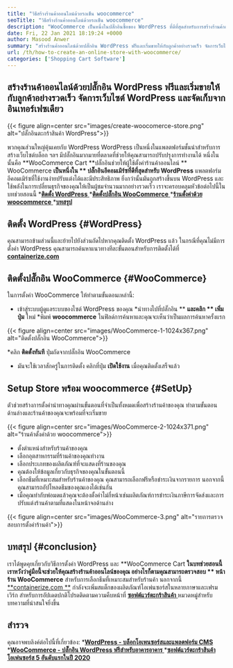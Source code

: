 ```yaml
---
title: "วิธีสร้างร้านค้าออนไลน์ด้วยรถเข็น woocommerce" 
seoTitle: "วิธีสร้างร้านค้าออนไลน์ด้วยรถเข็น woocommerce" 
description: "WooCommerce เป็นหนึ่งในปลั๊กอินซื้อของ WordPress ที่ดีที่สุดสำหรับการสร้างร้านค้าออนไลน์ ช่วยให้ บริษัท ต่างๆสามารถขยายธุรกิจได้อย่างมาก" 
date: Fri, 22 Jan 2021 18:19:24 +0000
author: Masood Anwer
summary: "สร้างร้านค้าออนไลน์ด้วยปลั๊กอิน WordPress ฟรีและเริ่มขายให้กับลูกค้าอย่างรวดเร็ว จัดการเว็บไซต์ WordPress และจัดเก็บจากอินเทอร์เฟซเดียว" 
url: /th/how-to-create-an-online-store-with-woocommerce/
categories: ['Shopping Cart Software']
---
```


## สร้างร้านค้าออนไลน์ด้วยปลั๊กอิน WordPress ฟรีและเริ่มขายให้กับลูกค้าอย่างรวดเร็ว จัดการเว็บไซต์ WordPress และจัดเก็บจากอินเทอร์เฟซเดียว

{{< figure align=center src="images/create-woocomerce-store.png" alt="ปลั๊กอินตะกร้าสินค้า WordPress">}}

พวกคุณส่วนใหญ่คุ้นเคยกับ WordPress WordPress เป็นหนึ่งในแพลตฟอร์มชั้นนำสำหรับการสร้างเว็บไซต์บล็อก ฯลฯ มีปลั๊กอินมากมายที่ตลาดที่ช่วยให้คุณสามารถปรับปรุงการทำงานได้ หนึ่งในนั้นคือ **WooCommerce Cart  **ปลั๊กอินช่วยให้ผู้ใช้ตั้งค่าร้านค้าออนไลน์ **  WooCommerce  **เป็นหนึ่งใน **  ปลั๊กอินอีคอมเมิร์ซที่ดีที่สุดสำหรับ WordPress**  แพลตฟอร์มอีคอมเมิร์ซที่ใช้งานง่ายปรับแต่งได้และมีประสิทธิภาพ ยิ่งกว่านั้นมันถูกสร้างขึ้นบน WordPress และใช้พลังในการเปลี่ยนธุรกิจของคุณให้เป็นผู้ชมจำนวนมากอย่างรวดเร็ว
เราจะครอบคลุมหัวข้อต่อไปนี้ในบทช่วยสอนนี้
  *[**ติดตั้ง WordPress** ][1]
  *[**ติดตั้งปลั๊กอิน WooCommerce** ][2]
  *[**ร้านตั้งค่าด้วย woocommerce** ][3]
  *[**บทสรุป** ][4]

## ติดตั้ง WordPress   {#WordPress}
คุณสามารถข้ามส่วนนี้และย้ายไปยังส่วนถัดไปหากคุณติดตั้ง WordPress แล้ว ในกรณีที่คุณไม่มีการตั้งค่า WordPress คุณสามารถค้นหาแนวทางทีละขั้นตอนสำหรับการติดตั้งได้ที่ [**containerize.com** ][5]

## ติดตั้งปลั๊กอิน WooCommerce   {#WooCommerce}
ในการตั้งค่า WooCommerce ให้ทำตามขั้นตอนเหล่านี้:
  * เข้าสู่ระบบผู้ดูแลระบบของไซต์ WordPress ของคุณ
  *นำทางไปที่ปลั๊กอิน ** **และคลิก **  เพิ่มปุ่ม**  ใหม่
  *พิมพ์ **woocommerce**  ในฟิลด์การค้นหาและคุณจะเห็นว่าเป็นผลการค้นหาครั้งแรก

{{< figure align=center src="images/WooCommerce-1-1024x367.png" alt="ติดตั้งปลั๊กอิน WooCommerce">}}

  *คลิก **ติดตั้งทันที**  ปุ่มถัดจากปลั๊กอิน WooCommerce
  * มันจะใช้เวลาสักครู่ในการติดตั้ง คลิกที่ปุ่ม **เปิดใช้งาน**  เมื่อคุณติดตั้งเสร็จแล้ว

## Setup Store พร้อม woocommerce   {#SetUp}
ตัวช่วยสร้างการตั้งค่านำทางคุณผ่านขั้นตอนที่จำเป็นทั้งหมดเพื่อสร้างร้านค้าของคุณ ทำตามขั้นตอนด้านล่างและร้านค้าของคุณจะพร้อมที่จะเริ่มขาย

{{< figure align=center src="images/WooCommerce-2-1024x371.png" alt="ร้านค้าตั้งค่าด้วย woocommerce">}}

  * ตั้งตำแหน่งสำหรับร้านค้าของคุณ
  * เลือกอุตสาหกรรมที่ร้านค้าของคุณทำงาน
  * เลือกประเภทของผลิตภัณฑ์ที่จะแสดงที่ร้านของคุณ
  * คุณต้องให้ข้อมูลเกี่ยวกับธุรกิจของคุณในขั้นตอนนี้
  * เลือกธีมที่เหมาะสมสำหรับร้านค้าของคุณ คุณสามารถเลือกฟรีหรือชำระเงินจากรายการ นอกจากนี้คุณสามารถอัปโหลดธีมของคุณเองได้เช่นกัน
  * เมื่อคุณทำกับพ่อมดแล้วคุณจะต้องตั้งค่าไม่กี่หน้าเช่นผลิตภัณฑ์การชำระเงินภาษีการจัดส่งและการปรับแต่งร้านค้าตามที่แสดงในหน้าจอด้านล่าง

{{< figure align=center src="images/WooCommerce-3.png" alt="รายการตรวจสอบการตั้งค่าร้านค้า">}}


## บทสรุป   {#conclusion}
เราได้พูดคุยเกี่ยวกับวิธีการตั้งค่า WordPress และ **WooCommerce Cart  **ในบทช่วยสอนนี้ เราหวังว่าคู่มือนี้จะช่วยให้คุณสร้างร้านค้าออนไลน์ของคุณ อย่างไรก็ตามคุณสามารถตรวจสอบ **  หน้าร้าน WooCommerce**  สำหรับการเลือกธีมที่เหมาะสมสำหรับร้านค้า
นอกจากนี้ [**containerize.com **][6] กำลังจะเพิ่มสแต็กของผลิตภัณฑ์โอเพ่นซอร์สในหลายภาษาและเฟรมเวิร์ก สำหรับการอัปเดตปกติโปรดติดตามความคืบหน้าที่ [ **ซอฟต์แวร์ตะกร้าสินค้า**  ][7] หมวดหมู่สำหรับบทความที่น่าสนใจยิ่งขึ้น

## สำรวจ
คุณอาจพบลิงค์ต่อไปนี้ที่เกี่ยวข้อง:
  *[**WordPress - บล็อกโอเพนซอร์สและแพลตฟอร์ม CMS** ][5]
  *[**WooCommerce - ปลั๊กอิน WordPress ฟรีสำหรับอาคารอาคาร** ][8]
  *[**ซอฟต์แวร์ตะกร้าสินค้าโอเพ่นซอร์ส 5 อันดับแรกในปี 2020** ][9]

  
[1]: #WordPress
[2]: #WooCommerce
[3]: #Setup
[4]: #Conclusion
[5]: https://products.containerize.com/blogging/wordpress
[6]: https://containerize.com
[7]: https://blog.containerize.com/category/shopping-cart-software/
[8]: https://products.containerize.com/ecommerce/woocommerce
[9]: https://blog.containerize.com/2020/11/27/top-5-open-source-shopping-cart-software-in-2020/
